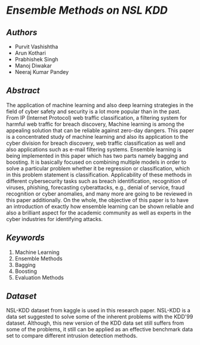 # _Ensemble Methods on NSL KDD_

## _Authors_
* Purvit Vashishtha
* Arun Kothari
* Prabhishek Singh
* Manoj Diwakar
* Neeraj Kumar Pandey

## _Abstract_
The application of machine learning and also deep learning strategies in the field of cyber safety and security is a lot more popular than in the past. From IP (Internet Protocol) web traffic classification, a filtering system for harmful web traffic for breach discovery, Machine learning is among the appealing solution that can be reliable against zero-day dangers. This paper is a concentrated study of machine learning and also its application to the cyber division for breach discovery, web traffic classification as well and also applications such as e-mail filtering systems. Ensemble learning is being implemented in this paper which has two parts namely bagging and boosting. It is basically focused on combining multiple models in order to solve a particular problem whether it be regression or classification, which in this problem statement is classification. Applicability of these methods in different cybersecurity tasks such as breach identification, recognition of viruses, phishing, forecasting cyberattacks, e.g., denial of service, fraud recognition or cyber anomalies, and many more are going to be reviewed in this paper additionally. On the whole, the objective of this paper is to have an introduction of exactly how ensemble learning can be shown reliable and also a brilliant aspect for the academic community as well as experts in the cyber industries for identifying attacks.

## _Keywords_
1) Machine Learning
2) Ensemble Methods
3) Bagging
4) Boosting
5) Evaluation Methods

## _Dataset_
NSL-KDD dataset from kaggle is used in this research paper. NSL-KDD is a data set suggested to solve some of the inherent problems with the KDD'99 dataset. Although, this new version of the KDD data set still suffers from some of the problems, it still can be applied as an effective benchmark data set to compare different intrusion detection methods.
